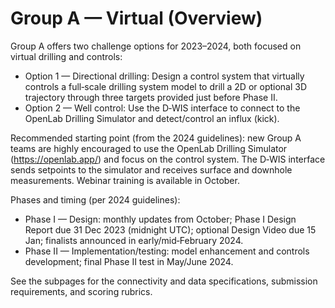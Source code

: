 # Group A — Virtual (Overview)

Group A offers two challenge options for 2023–2024, both focused on virtual drilling and controls:

- Option 1 — Directional drilling: Design a control system that virtually controls a full‑scale drilling system model to drill a 2D or optional 3D trajectory through three targets provided just before Phase II.
- Option 2 — Well control: Use the D‑WIS interface to connect to the OpenLab Drilling Simulator and detect/control an influx (kick).

Recommended starting point (from the 2024 guidelines): new Group A teams are highly encouraged to use the OpenLab Drilling Simulator (https://openlab.app/) and focus on the control system. The D‑WIS interface sends setpoints to the simulator and receives surface and downhole measurements. Webinar training is available in October.

Phases and timing (per 2024 guidelines):

- Phase I — Design: monthly updates from October; Phase I Design Report due 31 Dec 2023 (midnight UTC); optional Design Video due 15 Jan; finalists announced in early/mid‑February 2024.
- Phase II — Implementation/testing: model enhancement and controls development; final Phase II test in May/June 2024.

See the subpages for the connectivity and data specifications, submission requirements, and scoring rubrics.
